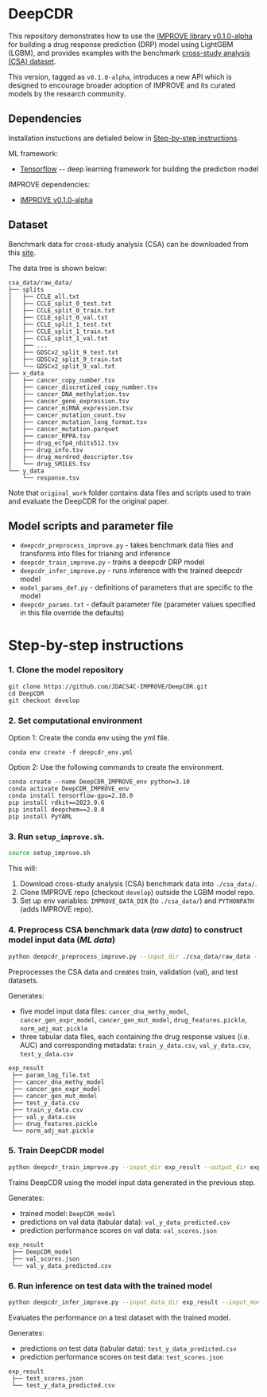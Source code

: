 
# DeepCDR

This repository demonstrates how to use the [IMPROVE library v0.1.0-alpha](https://jdacs4c-improve.github.io/docs/v0.1.0-alpha/) for building a drug response prediction (DRP) model using LightGBM (LGBM), and provides examples with the benchmark [cross-study analysis (CSA) dataset](https://web.cels.anl.gov/projects/IMPROVE_FTP/candle/public/improve/benchmarks/single_drug_drp/benchmark-data-pilot1/csa_data/).

This version, tagged as `v0.1.0-alpha`, introduces a new API which is designed to encourage broader adoption of IMPROVE and its curated models by the research community.

## Dependencies
Installation instuctions are detialed below in [Step-by-step instructions](#step-by-step-instructions).


ML framework:
+ [Tensorflow](https://www.tensorflow.org/) -- deep learning framework for building the prediction model

IMPROVE dependencies:
+ [IMPROVE v0.1.0-alpha](https://jdacs4c-improve.github.io/docs/v0.1.0-alpha/)


## Dataset
Benchmark data for cross-study analysis (CSA) can be downloaded from this [site](https://web.cels.anl.gov/projects/IMPROVE_FTP/candle/public/improve/benchmarks/single_drug_drp/benchmark-data-pilot1/csa_data/).

The data tree is shown below:
```
csa_data/raw_data/
├── splits
│   ├── CCLE_all.txt
│   ├── CCLE_split_0_test.txt
│   ├── CCLE_split_0_train.txt
│   ├── CCLE_split_0_val.txt
│   ├── CCLE_split_1_test.txt
│   ├── CCLE_split_1_train.txt
│   ├── CCLE_split_1_val.txt
│   ├── ...
│   ├── GDSCv2_split_9_test.txt
│   ├── GDSCv2_split_9_train.txt
│   └── GDSCv2_split_9_val.txt
├── x_data
│   ├── cancer_copy_number.tsv
│   ├── cancer_discretized_copy_number.tsv
│   ├── cancer_DNA_methylation.tsv
│   ├── cancer_gene_expression.tsv
│   ├── cancer_miRNA_expression.tsv
│   ├── cancer_mutation_count.tsv
│   ├── cancer_mutation_long_format.tsv
│   ├── cancer_mutation.parquet
│   ├── cancer_RPPA.tsv
│   ├── drug_ecfp4_nbits512.tsv
│   ├── drug_info.tsv
│   ├── drug_mordred_descriptor.tsv
│   └── drug_SMILES.tsv
└── y_data
    └── response.tsv
```

Note that `original_work` folder contains data files and scripts used to train and evaluate the DeepCDR for the original paper.


## Model scripts and parameter file
+ `deepcdr_preprocess_improve.py` - takes benchmark data files and transforms into files for trianing and inference
+ `deepcdr_train_improve.py` - trains a deepcdr DRP model
+ `deepcdr_infer_improve.py` - runs inference with the trained deepcdr model
+ `model_params_def.py` - definitions of parameters that are specific to the model
+ `deepcdr_params.txt` - default parameter file (parameter values specified in this file override the defaults)



# Step-by-step instructions

### 1. Clone the model repository
```
git clone https://github.com/JDACS4C-IMPROVE/DeepCDR.git
cd DeepCDR
git checkout develop
```


### 2. Set computational environment

Option 1: Create the conda env using the yml file.

```
conda env create -f deepcdr_env.yml
```

Option 2: Use the following commands to create the environment.
```
conda create --name DeepCDR_IMPROVE_env python=3.10
conda activate DeepCDR_IMPROVE_env
conda install tensorflow-gpu=2.10.0
pip install rdkit==2023.9.6
pip install deepchem==2.8.0
pip install PyYAML
```

### 3. Run `setup_improve.sh`.
```bash
source setup_improve.sh
```

This will:
1. Download cross-study analysis (CSA) benchmark data into `./csa_data/`.
2. Clone IMPROVE repo (checkout `develop`) outside the LGBM model repo.
3. Set up env variables: `IMPROVE_DATA_DIR` (to `./csa_data/`) and `PYTHONPATH` (adds IMPROVE repo).


### 4. Preprocess CSA benchmark data (_raw data_) to construct model input data (_ML data_)
```bash
python deepcdr_preprocess_improve.py --input_dir ./csa_data/raw_data --output_dir exp_result
```

Preprocesses the CSA data and creates train, validation (val), and test datasets.

Generates:
* five model input data files: `cancer_dna_methy_model`, `cancer_gen_expr_model`, `cancer_gen_mut_model`, `drug_features.pickle`, `norm_adj_mat.pickle`
* three tabular data files, each containing the drug response values (i.e. AUC) and corresponding metadata: `train_y_data.csv`, `val_y_data.csv`, `test_y_data.csv`

```
exp_result
 ├── param_log_file.txt
 ├── cancer_dna_methy_model
 ├── cancer_gen_expr_model
 ├── cancer_gen_mut_model
 ├── test_y_data.csv
 ├── train_y_data.csv
 ├── val_y_data.csv
 ├── drug_features.pickle
 └── norm_adj_mat.pickle
```

### 5. Train DeepCDR model
```bash
python deepcdr_train_improve.py --input_dir exp_result --output_dir exp_result
```

Trains DeepCDR using the model input data generated in the previous step.

Generates:
* trained model: `DeepCDR_model`
* predictions on val data (tabular data): `val_y_data_predicted.csv`
* prediction performance scores on val data: `val_scores.json`
```
exp_result
 ├── DeepCDR_model
 ├── val_scores.json
 └── val_y_data_predicted.csv
```


### 6. Run inference on test data with the trained model

```bash
python deepcdr_infer_improve.py --input_data_dir exp_result --input_model_dir exp_result --output_dir exp_result --calc_infer_score true
```

Evaluates the performance on a test dataset with the trained model.

Generates:
* predictions on test data (tabular data): `test_y_data_predicted.csv`
* prediction performance scores on test data: `test_scores.json`
```
exp_result
 ├── test_scores.json
 └── test_y_data_predicted.csv
```
